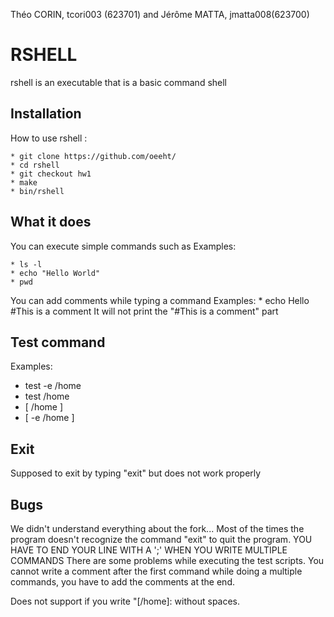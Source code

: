 Théo CORIN, tcori003 (623701) and Jérôme MATTA, jmatta008(623700)

RSHELL
==============
rshell is an executable that is a basic command shell

Installation
---------------
How to use rshell :

	* git clone https://github.com/oeeht/
	* cd rshell
	* git checkout hw1
	* make
	* bin/rshell

What it does 
---------------
You can execute simple commands such as
Examples:

	* ls -l
	* echo "Hello World"
	* pwd

You can add comments while typing a command
Examples:
	* echo Hello #This is a comment
It will not print the "#This is a comment" part

Test command
---------------
Examples:
* test -e /home
* test /home
* [ /home ]
* [ -e /home ]


Exit
---------------
Supposed to exit by typing "exit" but does not work properly

Bugs
---------------
We didn't understand everything about the fork...
Most of the times the program doesn't recognize the command "exit" to quit the program.
YOU HAVE TO END YOUR LINE WITH A ';' WHEN YOU WRITE MULTIPLE COMMANDS
There are some problems while executing the test scripts.
You cannot write a comment after the first command while doing a multiple commands, you have to add the comments at the end.

Does not support if you write "[/home]: without spaces.
